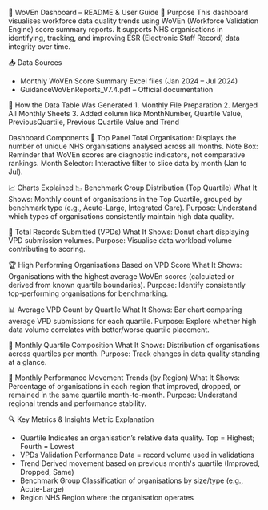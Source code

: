 📘 WoVEn Dashboard – README & User Guide
🧭 Purpose
This dashboard visualises workforce data quality trends using WoVEn (Workforce Validation Engine) score summary reports. It supports NHS organisations in identifying, tracking, and improving ESR (Electronic Staff Record) data integrity over time.

📥 Data Sources
- Monthly WoVEn Score Summary Excel files (Jan 2024 – Jul 2024)
- GuidanceWoVEnReports_V7.4.pdf – Official documentation

🧱 How the Data Table Was Generated
1️. Monthly File Preparation
2. Merged All Monthly Sheets
3. Added column like MonthNumber, Quartile Value, PreviousQuartile, Previous Quartile Value and Trend

Dashboard Components
🔢 Top Panel
Total Organisation: Displays the number of unique NHS organisations analysed across all months.
Note Box: Reminder that WoVEn scores are diagnostic indicators, not comparative rankings.
Month Selector: Interactive filter to slice data by month (Jan to Jul).

📈 Charts Explained
📉 Benchmark Group Distribution (Top Quartile)
What It Shows: Monthly count of organisations in the Top Quartile, grouped by benchmark type (e.g., Acute-Large, Integrated Care).
Purpose: Understand which types of organisations consistently maintain high data quality.

🍩 Total Records Submitted (VPDs)
What It Shows: Donut chart displaying VPD submission volumes.
Purpose: Visualise data workload volume contributing to scoring.

🏆 High Performing Organisations Based on VPD Score
What It Shows: Organisations with the highest average WoVEn scores (calculated or derived from known quartile boundaries).
Purpose: Identify consistently top-performing organisations for benchmarking.

📊 Average VPD Count by Quartile
What It Shows: Bar chart comparing average VPD submissions for each quartile.
Purpose: Explore whether high data volume correlates with better/worse quartile placement.

🧱 Monthly Quartile Composition
What It Shows: Distribution of organisations across quartiles per month.
Purpose: Track changes in data quality standing at a glance.

🔄 Monthly Performance Movement Trends (by Region)
What It Shows: Percentage of organisations in each region that improved, dropped, or remained in the same quartile month-to-month.
Purpose: Understand regional trends and performance stability.

🔍 Key Metrics & Insights
Metric	Explanation
- Quartile	Indicates an organisation’s relative data quality. Top = Highest; Fourth = Lowest
- VPDs	Validation Performance Data = record volume used in validations
- Trend	Derived movement based on previous month's quartile (Improved, Dropped, Same)
- Benchmark Group	Classification of organisations by size/type (e.g., Acute-Large)
- Region	NHS Region where the organisation operates
